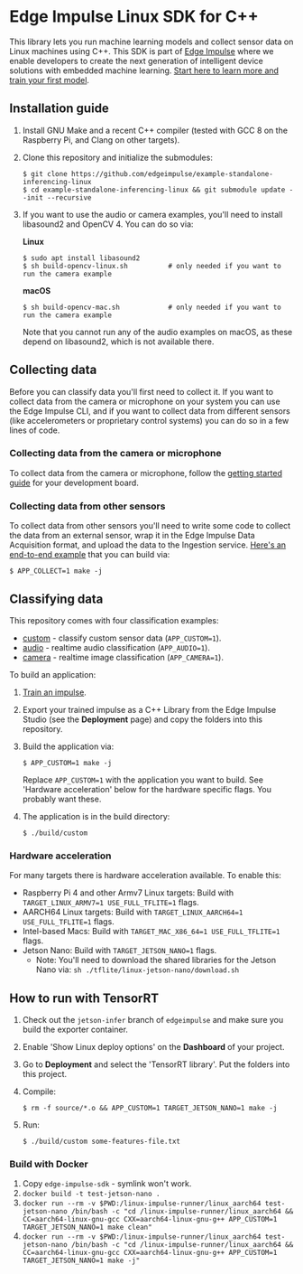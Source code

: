 # Edge Impulse Linux SDK for C++

This library lets you run machine learning models and collect sensor data on Linux machines using C++. This SDK is part of [Edge Impulse](https://www.edgeimpulse.com) where we enable developers to create the next generation of intelligent device solutions with embedded machine learning. [Start here to learn more and train your first model](https://docs.edgeimpulse.com).

## Installation guide

1. Install GNU Make and a recent C++ compiler (tested with GCC 8 on the Raspberry Pi, and Clang on other targets).
1. Clone this repository and initialize the submodules:

    ```
    $ git clone https://github.com/edgeimpulse/example-standalone-inferencing-linux
    $ cd example-standalone-inferencing-linux && git submodule update --init --recursive
    ```

1. If you want to use the audio or camera examples, you'll need to install libasound2 and OpenCV 4. You can do so via:

    **Linux**

    ```
    $ sudo apt install libasound2
    $ sh build-opencv-linux.sh          # only needed if you want to run the camera example
    ```

    **macOS**

    ```
    $ sh build-opencv-mac.sh            # only needed if you want to run the camera example
    ```

    Note that you cannot run any of the audio examples on macOS, as these depend on libasound2, which is not available there.

## Collecting data

Before you can classify data you'll first need to collect it. If you want to collect data from the camera or microphone on your system you can use the Edge Impulse CLI, and if you want to collect data from different sensors (like accelerometers or proprietary control systems) you can do so in a few lines of code.

### Collecting data from the camera or microphone

To collect data from the camera or microphone, follow the [getting started guide](https://docs.edgeimpulse.com/docs/edge-impulse-for-linux) for your development board.

### Collecting data from other sensors

To collect data from other sensors you'll need to write some code to collect the data from an external sensor, wrap it in the Edge Impulse Data Acquisition format, and upload the data to the Ingestion service. [Here's an end-to-end example](https://github.com/edgeimpulse/example-standalone-inferencing-linux/blob/master/source/collect.cpp) that you can build via:

```
$ APP_COLLECT=1 make -j
```

## Classifying data

This repository comes with four classification examples:

* [custom](https://github.com/edgeimpulse/example-standalone-inferencing-linux/blob/master/source/custom.cpp) - classify custom sensor data (`APP_CUSTOM=1`).
* [audio](https://github.com/edgeimpulse/example-standalone-inferencing-linux/blob/master/source/audio.cpp) - realtime audio classification (`APP_AUDIO=1`).
* [camera](https://github.com/edgeimpulse/example-standalone-inferencing-linux/blob/master/source/camera.cpp) - realtime image classification (`APP_CAMERA=1`).

To build an application:

1. [Train an impulse](https://docs.edgeimpulse.com/docs).
1. Export your trained impulse as a C++ Library from the Edge Impulse Studio (see the **Deployment** page) and copy the folders into this repository.
1. Build the application via:

    ```
    $ APP_CUSTOM=1 make -j
    ```

    Replace `APP_CUSTOM=1` with the application you want to build. See 'Hardware acceleration' below for the hardware specific flags. You probably want these.

1. The application is in the build directory:

    ```
    $ ./build/custom
    ```

### Hardware acceleration

For many targets there is hardware acceleration available. To enable this:

* Raspberry Pi 4 and other Armv7 Linux targets: Build with `TARGET_LINUX_ARMV7=1 USE_FULL_TFLITE=1` flags.
* AARCH64 Linux targets: Build with `TARGET_LINUX_AARCH64=1 USE_FULL_TFLITE=1` flags.
* Intel-based Macs: Build with `TARGET_MAC_X86_64=1 USE_FULL_TFLITE=1` flags.
* Jetson Nano: Build with `TARGET_JETSON_NANO=1` flags.
    * Note: You'll need to download the shared libraries for the Jetson Nano via: `sh ./tflite/linux-jetson-nano/download.sh`

## How to run with TensorRT

1. Check out the `jetson-infer` branch of `edgeimpulse` and make sure you build the exporter container.
1. Enable 'Show Linux deploy options' on the **Dashboard** of your project.
1. Go to **Deployment** and select the 'TensorRT library'. Put the folders into this project.
1. Compile:

    ```
    $ rm -f source/*.o && APP_CUSTOM=1 TARGET_JETSON_NANO=1 make -j
    ```

1. Run:

    ```
    $ ./build/custom some-features-file.txt
    ```

### Build with Docker

1. Copy `edge-impulse-sdk` - symlink won't work.
1. `docker build -t test-jetson-nano .`
1. `docker run --rm -v $PWD:/linux-impulse-runner/linux_aarch64 test-jetson-nano /bin/bash -c "cd /linux-impulse-runner/linux_aarch64 && CC=aarch64-linux-gnu-gcc CXX=aarch64-linux-gnu-g++ APP_CUSTOM=1 TARGET_JETSON_NANO=1 make clean"`
1. `docker run --rm -v $PWD:/linux-impulse-runner/linux_aarch64 test-jetson-nano /bin/bash -c "cd /linux-impulse-runner/linux_aarch64 && CC=aarch64-linux-gnu-gcc CXX=aarch64-linux-gnu-g++ APP_CUSTOM=1 TARGET_JETSON_NANO=1 make -j"`
